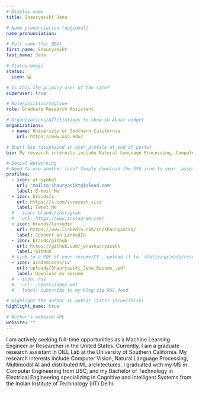 ```yaml
---
# Display name
title: Shauryasikt Jena

# Name pronunciation (optional)
name_pronunciation: 

# Full name (for SEO)
first_name: Shauryasikt
last_name: Jena

# Status emoji
status:
  icon: 💻

# Is this the primary user of the site?
superuser: true

# Role/position/tagline
role: Graduate Research Assistant

# Organizations/Affiliations to show in About widget
organizations:
  - name: University of Southern California
    url: https://www.usc.edu/

# Short bio (displayed in user profile at end of posts)
bio: My research interests include Natural Language Processing, Computer Vision, and developing novel optimized ML architectures.

# Social Networking
# Need to use another icon? Simply download the SVG icon to your `assets/media/icons/` folder.
profiles:
  - icon: at-symbol
    url: 'mailto:shauryasikt@icloud.com'
    label: E-mail Me
  - icon: brands/x
    url: https://x.com/sureyeah_sicc
    label: Tweet Me
  # - icon: brands/instagram
  #   url: https://www.instagram.com/
  - icon: brands/linkedin
    url: https://www.linkedin.com/in/shauryasikt/
    label: Connect on LinkedIn
  - icon: brands/github
    url: https://github.com/jenashauryasikt
    label: GitHub
  # Link to a PDF of your resume/CV - upload it to `static/uploads/resume.pdf`
  - icon: academicons/cv
    url: uploads/Shauryasikt_Jena_Resume_.pdf
    label: Download my resume
  # - icon: rss
  #   url: ./post/index.xml
  #   label: Subscribe to my blog via RSS feed

# Highlight the author in author lists? (true/false)
highlight_name: true

# Author's website URL
website: ""
---
```

<!-- 
Chien Shiung Wu is a professor of artificial intelligence at the Stanford AI Lab. Her research interests include
distributed robotics, mobile computing and programmable matter. She leads the Robotic Neurobiology group, which develops
self-reconfiguring robots, systems of self-organizing robots, and mobile sensor networks. -->
I am actively seeking full-time opportunities as a Machine Learning Engineer or Researcher in the United States. Currently, I am a graduate research assistant in DILL Lab at the University of Southern California. My research interests include Computer Vision, Natural Language Processing, Multimodal AI and distributed ML architectures. I graduated with my MS in Computer Engineering from USC, and my Bachelor of Technology in Electrical Engineering specializing in Cognitive and Intelligent Systems from the Indian Institute of Technology (IIT) Delhi.